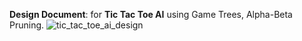 **Design Document**: for **Tic Tac Toe AI** using Game Trees, Alpha-Beta Pruning. 
<img src="https://image.ibb.co/n3ps0H/tic_tac_toe_ai_design.png" alt="tic_tac_toe_ai_design" border="0">
